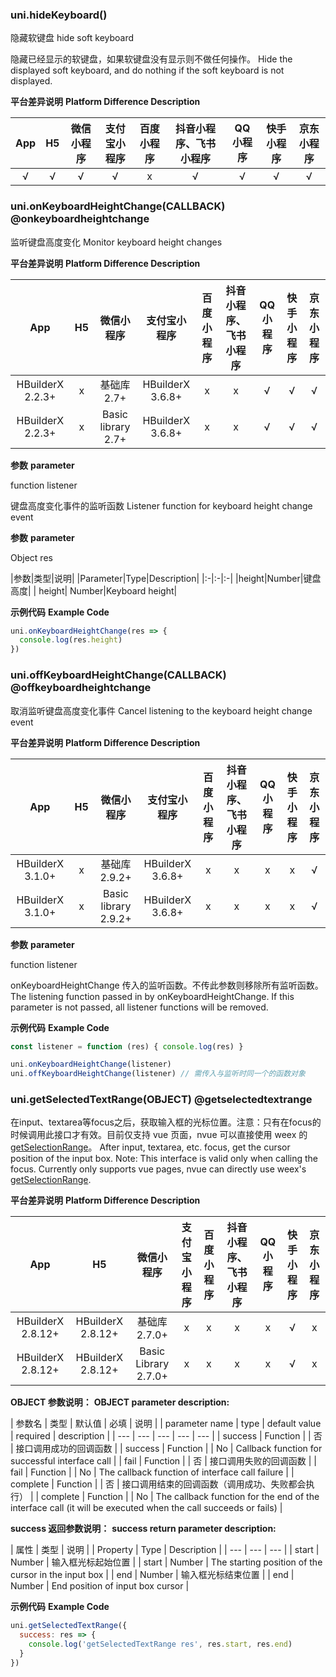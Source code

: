 ### uni.hideKeyboard()

隐藏软键盘
hide soft keyboard

隐藏已经显示的软键盘，如果软键盘没有显示则不做任何操作。
Hide the displayed soft keyboard, and do nothing if the soft keyboard is not displayed.

**平台差异说明**
**Platform Difference Description**

|App|H5|微信小程序|支付宝小程序|百度小程序|抖音小程序、飞书小程序|QQ小程序|快手小程序|京东小程序|
|:-:|:-:|:-:|:-:|:-:|:-:|:-:|:-:|:-:|
|√|√|√|√|x|√|√|√|√|


### uni.onKeyboardHeightChange(CALLBACK) @onkeyboardheightchange

监听键盘高度变化
Monitor keyboard height changes

**平台差异说明**
**Platform Difference Description**

|App|H5|微信小程序|支付宝小程序|百度小程序|抖音小程序、飞书小程序|QQ小程序|快手小程序|京东小程序|
|:-:|:-:|:-:|:-:|:-:|:-:|:-:|:-:|:-:|
|HBuilderX 2.2.3+|x|基础库2.7+|HBuilderX 3.6.8+|x|x|√|√|√|
| HBuilderX 2.2.3+| x|Basic library 2.7+| HBuilderX 3.6.8+| x| x|√|√|√|

**参数**
**parameter**

function listener

键盘高度变化事件的监听函数
Listener function for keyboard height change event

**参数**
**parameter**

Object res

|参数|类型|说明|
|Parameter|Type|Description|
|:-|:-|:-|
|height|Number|键盘高度|
| height| Number|Keyboard height|

**示例代码**
**Example Code**

```js
uni.onKeyboardHeightChange(res => {
  console.log(res.height)
})
```

### uni.offKeyboardHeightChange(CALLBACK) @offkeyboardheightchange

取消监听键盘高度变化事件
Cancel listening to the keyboard height change event

**平台差异说明**
**Platform Difference Description**

|App|H5|微信小程序|支付宝小程序|百度小程序|抖音小程序、飞书小程序|QQ小程序|快手小程序|京东小程序|
|:-:|:-:|:-:|:-:|:-:|:-:|:-:|:-:|:-:|
|HBuilderX 3.1.0+|x|基础库2.9.2+|HBuilderX 3.6.8+|x|x|x|x|√|
| HBuilderX 3.1.0+| x|Basic library 2.9.2+| HBuilderX 3.6.8+| x| x| x| x|√|

**参数**
**parameter**

function listener

onKeyboardHeightChange 传入的监听函数。不传此参数则移除所有监听函数。
The listening function passed in by onKeyboardHeightChange. If this parameter is not passed, all listener functions will be removed.


**示例代码**
**Example Code**

```js
const listener = function (res) { console.log(res) }

uni.onKeyboardHeightChange(listener)
uni.offKeyboardHeightChange(listener) // 需传入与监听时同一个的函数对象
```

### uni.getSelectedTextRange(OBJECT) @getselectedtextrange

在input、textarea等focus之后，获取输入框的光标位置。注意：只有在focus的时候调用此接口才有效。目前仅支持 vue 页面，nvue 可以直接使用 weex 的 [getSelectionRange](https://weex.apache.org/zh/docs/components/input.html#getSelectionRange)。
After input, textarea, etc. focus, get the cursor position of the input box. Note: This interface is valid only when calling the focus. Currently only supports vue pages, nvue can directly use weex's [getSelectionRange](https://weex.apache.org/zh/docs/components/input.html#getSelectionRange).

**平台差异说明**
**Platform Difference Description**

|App|H5|微信小程序|支付宝小程序|百度小程序|抖音小程序、飞书小程序|QQ小程序|快手小程序|京东小程序|
|:-:|:-:|:-:|:-:|:-:|:-:|:-:|:-:|:-:|
|HBuilderX 2.8.12+|HBuilderX 2.8.12+|基础库 2.7.0+|x|x|x|x|√|x|
| HBuilderX 2.8.12+| HBuilderX 2.8.12+|Basic Library 2.7.0+| x| x| x| x|√| x|

**OBJECT 参数说明：**
**OBJECT parameter description:**

| 参数名 | 类型 | 默认值 | 必填 | 说明 |
| parameter name | type | default value | required | description |
| --- | --- | --- | --- | --- |
| success | Function |  | 否 | 接口调用成功的回调函数 |
| success | Function | | No | Callback function for successful interface call |
| fail | Function |  | 否 | 接口调用失败的回调函数 |
| fail | Function | | No | The callback function of interface call failure |
| complete | Function |  | 否 | 接口调用结束的回调函数（调用成功、失败都会执行） |
| complete | Function | | No | The callback function for the end of the interface call (it will be executed when the call succeeds or fails) |

**success 返回参数说明：**
**success return parameter description:**

| 属性 | 类型 | 说明 |
| Property | Type | Description |
| --- | --- | --- |
| start | Number | 输入框光标起始位置 |
| start | Number | The starting position of the cursor in the input box |
| end | Number | 输入框光标结束位置 |
| end | Number | End position of input box cursor |

**示例代码**
**Example Code**

```js
uni.getSelectedTextRange({
  success: res => {
    console.log('getSelectedTextRange res', res.start, res.end)
  }
})
```
